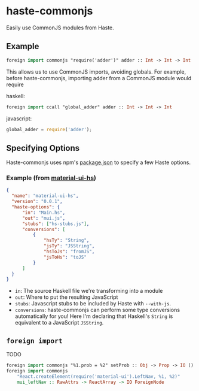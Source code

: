 haste-commonjs
==============

Easily use CommonJS modules from Haste.

Example
-------

```haskell
foreign import commonjs "require('adder')" adder :: Int -> Int -> Int
```

This allows us to use CommonJS imports, avoiding globals. For example, before haste-commonjs, importing adder from a CommonJS module would require

haskell:

```haskell
foreign import ccall "global_adder" adder :: Int -> Int -> Int
```

javascript:

```javascript
global_adder = require('adder');
```

Specifying Options
------------------

Haste-commonjs uses npm's [package.json](https://docs.npmjs.com/files/package.json) to specify a few Haste options.

### Example (from [material-ui-hs](https://github.com/joelburget/material-ui-hs))

```json
{
  "name": "material-ui-hs",
  "version": "0.0.1",
  "haste-options": {
      "in": "Main.hs",
      "out": "mui.js",
      "stubs": ["hs-stubs.js"],
      "conversions": [
          {
              "hsTy": "String",
              "jsTy": "JSString",
              "hsToJs": "fromJS",
              "jsToHs": "toJS"
          }
      ]
  }
}
```

* `in`: The source Haskell file we're transforming into a module
* `out`: Where to put the resulting JavaScript
* `stubs`: Javascript stubs to be included by Haste with `--with-js`.
* `conversions`: haste-commonjs can perform some type conversions automatically for you! Here I'm declaring that Haskell's `String` is equivalent to a JavaScript `JSString`.

`foreign import`
----------------

TODO

```haskell
foreign import commonjs "%1.prob = %2" setProb :: Obj -> Prop -> IO ()
foreign import commonjs 
    "React.createElement(require('material-ui').LeftNav, %1, %2)"
    mui_leftNav :: RawAttrs -> ReactArray -> IO ForeignNode
```
